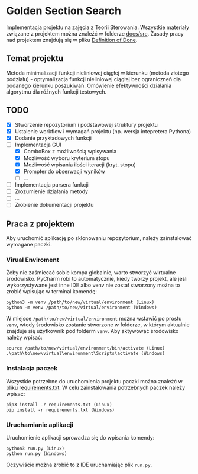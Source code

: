 # Golden Section Search
Implementacja projektu na zajęcia z Teorii Sterowania. Wszystkie materiały związane z projektem można znaleźć w folderze [docs/src](docs/src). Zasady pracy nad projektem znajdują się w pliku [Definition of Done](docs/dod.md).

## Temat projektu
Metoda minimalizacji funkcji nieliniowej ciągłej w kierunku (metoda złotego podziału) - optymalizacja funkcji nieliniowej ciągłej bez ograniczneń dla podanego kierunku poszukiwań. Omówienie efektywności działania algorytmu dla różnych funkcji testowych.

## TODO
- [X] Stworzenie repozytorium i podstawowej struktury projektu
- [X] Ustalenie workflow i wymagań projektu (np. wersja intepretera Pythona)
- [X] Dodanie przykładowych funkcji
- [ ] Implementacja GUI
    - [X] ComboBox z możliwością wpisywania
    - [X] Możliwość wyboru kryterium stopu
    - [X] Możliwość wpisania ilości iteracji (kryt. stopu)
    - [X] Prompter do obserwacji wyników
    - [ ] ...
- [ ] Implementacja parsera funkcji
- [ ] Zrozumienie działania metody
- [ ] ...
- [ ] Zrobienie dokumentacji projektu

## Praca z projektem
Aby uruchomić aplikację po sklonowaniu repozytorium, należy zainstalować wymagane paczki.

### Virual Enviroment
Żeby nie zaśmiecać sobie kompa globalnie, warto stworzyć wirtualne środowisko. PyCharm robi to automatycznie, kiedy tworzy projekt, ale jeśli wykorzystywane jest inne IDE albo venv nie został stworzony można to zrobić wpisując w terminal komendę:
```
python3 -m venv /path/to/new/virtual/environment (Linux)
python -m venv /path/to/new/virtual/environment (Windows)
```
W miejsce `/path/to/new/virtual/environment` można wstawić po prostu `venv`, wtedy środowisko zostanie stworzone w folderze, w którym aktualnie znajduje się użytkownik pod folderm `venv`. Aby aktywować środowisko należy wpisać:
```
source /path/to/new/virtual/environment/bin/activate (Linux)
.\path\to\new\virtual\environment\Scripts\activate (Windows)
```

### Instalacja paczek
Wszystkie potrzebne do uruchomienia projektu paczki można znaleźć w pliku [requirements.txt](requirements.txt). W celu zainstalowania potrzebnych paczek należy wpisać:
```
pip3 install -r requirements.txt (Linux)
pip install -r requirements.txt (Windows)
```

### Uruchamianie aplikacji
Uruchomienie aplikacji sprowadza się do wpisania komendy:
```
python3 run.py (Linux)
python run.py (Windows)
```
Oczywiście można zrobić to z IDE uruchamiając plik `run.py`.
